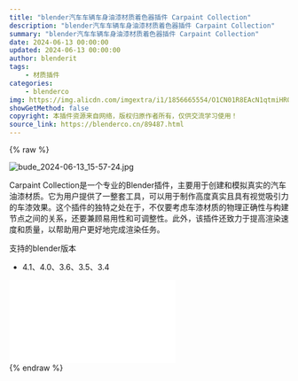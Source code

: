 ```yaml
---
title: "blender汽车车辆车身油漆材质着色器插件 Carpaint Collection"
description: "blender汽车车辆车身油漆材质着色器插件 Carpaint Collection"
summary: "blender汽车车辆车身油漆材质着色器插件 Carpaint Collection"
date: 2024-06-13 00:00:00
updated: 2024-06-13 00:00:00
author: blenderit
tags: 
    - 材质插件
categories:
    - blenderco
img: https://img.alicdn.com/imgextra/i1/1856665554/O1CN01R8EAcN1qtmiHR0JuS_!!1856665554.jpg
showGetMethod: false
copyright: 本插件资源来自网络，版权归原作者所有，仅供交流学习使用！
source_link: https://blenderco.cn/89487.html
---
```


{% raw %}
<p><img src="https://img.alicdn.com/imgextra/i1/1856665554/O1CN01R8EAcN1qtmiHR0JuS_!!1856665554.jpg" alt="bude_2024-06-13_15-57-24.jpg"></p><p>Carpaint Collection是一个专业的Blender插件，主要用于创建和模拟真实的汽车油漆材质。它为用户提供了一整套工具，可以用于制作高度真实且具有视觉吸引力的车漆效果。这个插件的独特之处在于，不仅要考虑车漆材质的物理正确性与构建节点之间的关系，还要兼顾易用性和可调整性。此外，该插件还致力于提高渲染速度和质量，以帮助用户更好地完成渲染任务。</p><p>支持的blender版本</p><ul>
<li>4.1、4.0、3.6、3.5、3.4</li>
</ul><div id="external-video-aa812039d4" class="external-video"><iframe frameborder="0" src="//player.bilibili.com/player.html?isOutside=true&amp;aid=1805607563&amp;bvid=BV15b421v7w9&amp;cid=1582660220&amp;p=1" allowfullscreen="true"></iframe></div>
<div style="display: none">blenderco</div>
{% endraw %}